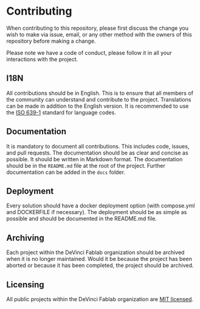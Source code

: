 # Contributing

When contributing to this repository, please first discuss the change you wish to make via issue,
email, or any other method with the owners of this repository before making a change.

Please note we have a code of conduct, please follow it in all your interactions with the project.

## I18N

All contributions should be in English. This is to ensure that all members of the community can understand and contribute to the project. Translations can be made in addition to the English version. It is recommended to use the [ISO 639-1](https://en.wikipedia.org/wiki/List_of_ISO_639-1_codes) standard for language codes.

## Documentation

It is mandatory to document all contributions. This includes code, issues, and pull requests. The documentation should be as clear and concise as possible. It should be written in Markdown format. The documentation should be in the `README.md` file at the root of the project. Further documentation can be added in the `docs` folder.

## Deployment

Every solution should have a docker deployment option (with compose.yml and DOCKERFILE if necessary). The deployment should be as simple as possible and should be documented in the README.md file.

## Archiving

Each project within the DeVinci Fablab organization should be archived when it is no longer maintained. Would it be because the project has been aborted or because it has been completed, the project should be archived.

## Licensing

All public projects within the DeVinci Fablab organization are [MIT licensed](./LICENSE).

